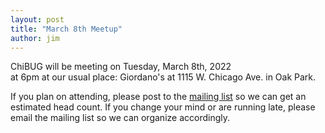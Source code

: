 ```yaml
---
layout: post
title: "March 8th Meetup"
author: jim
---
```


ChiBUG will be meeting on
Tuesday, March 8th, 2022	
at
6pm
at
our usual place: Giordano's at 1115 W. Chicago Ave. in Oak Park.

If you plan on attending, please post to the
[mailing list](https://groups.io/g/chibug)
so we can get an estimated head count.
If you change your mind or are running late, please email the mailing list so
we can organize accordingly.
